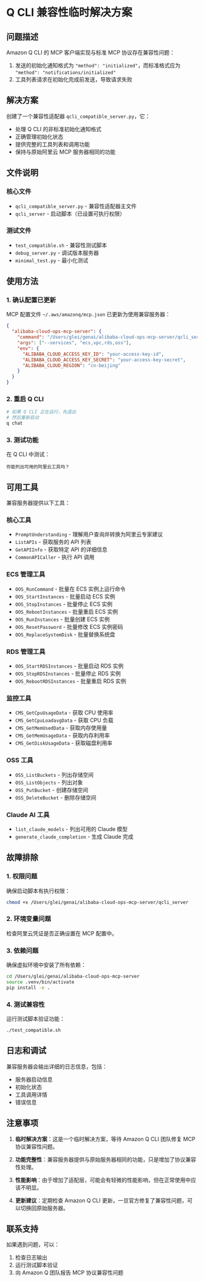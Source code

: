 # Q CLI 兼容性临时解决方案

## 问题描述

Amazon Q CLI 的 MCP 客户端实现与标准 MCP 协议存在兼容性问题：
1. 发送的初始化通知格式为 `"method": "initialized"`，而标准格式应为 `"method": "notifications/initialized"`
2. 工具列表请求在初始化完成前发送，导致请求失败

## 解决方案

创建了一个兼容性适配器 `qcli_compatible_server.py`，它：
- 处理 Q CLI 的非标准初始化通知格式
- 正确管理初始化状态
- 提供完整的工具列表和调用功能
- 保持与原始阿里云 MCP 服务器相同的功能

## 文件说明

### 核心文件
- `qcli_compatible_server.py` - 兼容性适配器主文件
- `qcli_server` - 启动脚本（已设置可执行权限）

### 测试文件
- `test_compatible.sh` - 兼容性测试脚本
- `debug_server.py` - 调试版本服务器
- `minimal_test.py` - 最小化测试

## 使用方法

### 1. 确认配置已更新
MCP 配置文件 `~/.aws/amazonq/mcp.json` 已更新为使用兼容服务器：
```json
{
  "alibaba-cloud-ops-mcp-server": {
    "command": "/Users/glei/genai/alibaba-cloud-ops-mcp-server/qcli_server",
    "args": ["--services", "ecs,vpc,rds,oss"],
    "env": {
      "ALIBABA_CLOUD_ACCESS_KEY_ID": "your-access-key-id",
      "ALIBABA_CLOUD_ACCESS_KEY_SECRET": "your-access-key-secret",
      "ALIBABA_CLOUD_REGION": "cn-beijing"
    }
  }
}
```

### 2. 重启 Q CLI
```bash
# 如果 Q CLI 正在运行，先退出
# 然后重新启动
q chat
```

### 3. 测试功能
在 Q CLI 中测试：
```
你能列出可用的阿里云工具吗？
```

## 可用工具

兼容服务器提供以下工具：

### 核心工具
- `PromptUnderstanding` - 理解用户查询并转换为阿里云专家建议
- `ListAPIs` - 获取服务的 API 列表
- `GetAPIInfo` - 获取特定 API 的详细信息
- `CommonAPICaller` - 执行 API 调用

### ECS 管理工具
- `OOS_RunCommand` - 批量在 ECS 实例上运行命令
- `OOS_StartInstances` - 批量启动 ECS 实例
- `OOS_StopInstances` - 批量停止 ECS 实例
- `OOS_RebootInstances` - 批量重启 ECS 实例
- `OOS_RunInstances` - 批量创建 ECS 实例
- `OOS_ResetPassword` - 批量修改 ECS 实例密码
- `OOS_ReplaceSystemDisk` - 批量替换系统盘

### RDS 管理工具
- `OOS_StartRDSInstances` - 批量启动 RDS 实例
- `OOS_StopRDSInstances` - 批量停止 RDS 实例
- `OOS_RebootRDSInstances` - 批量重启 RDS 实例

### 监控工具
- `CMS_GetCpuUsageData` - 获取 CPU 使用率
- `CMS_GetCpuLoadavgData` - 获取 CPU 负载
- `CMS_GetMemUsedData` - 获取内存使用量
- `CMS_GetMemUsageData` - 获取内存利用率
- `CMS_GetDiskUsageData` - 获取磁盘利用率

### OSS 工具
- `OSS_ListBuckets` - 列出存储空间
- `OSS_ListObjects` - 列出对象
- `OSS_PutBucket` - 创建存储空间
- `OSS_DeleteBucket` - 删除存储空间

### Claude AI 工具
- `list_claude_models` - 列出可用的 Claude 模型
- `generate_claude_completion` - 生成 Claude 完成

## 故障排除

### 1. 权限问题
确保启动脚本有执行权限：
```bash
chmod +x /Users/glei/genai/alibaba-cloud-ops-mcp-server/qcli_server
```

### 2. 环境变量问题
检查阿里云凭证是否正确设置在 MCP 配置中。

### 3. 依赖问题
确保虚拟环境中安装了所有依赖：
```bash
cd /Users/glei/genai/alibaba-cloud-ops-mcp-server
source .venv/bin/activate
pip install -e .
```

### 4. 测试兼容性
运行测试脚本验证功能：
```bash
./test_compatible.sh
```

## 日志和调试

兼容服务器会输出详细的日志信息，包括：
- 服务器启动信息
- 初始化状态
- 工具调用详情
- 错误信息

## 注意事项

1. **临时解决方案**：这是一个临时解决方案，等待 Amazon Q CLI 团队修复 MCP 协议兼容性问题。

2. **功能完整性**：兼容服务器提供与原始服务器相同的功能，只是增加了协议兼容性处理。

3. **性能影响**：由于增加了适配层，可能会有轻微的性能影响，但在正常使用中应该不明显。

4. **更新建议**：定期检查 Amazon Q CLI 更新，一旦官方修复了兼容性问题，可以切换回原始服务器。

## 联系支持

如果遇到问题，可以：
1. 检查日志输出
2. 运行测试脚本验证
3. 向 Amazon Q 团队报告 MCP 协议兼容性问题
